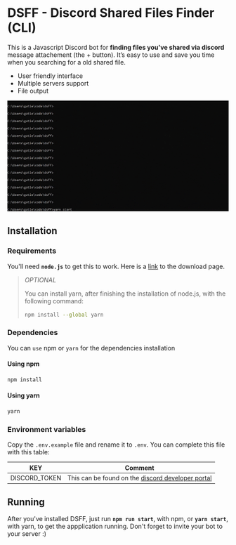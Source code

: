 # DSFF - Discord Shared Files Finder (CLI)

This is a Javascript Discord bot for **finding files you've shared via discord** message attachement (the + button).
It’s easy to use and save you time when you searching for a old shared file.
- User friendly interface
- Multiple servers support
- File output

![demo](./media/demo.gif)

## Installation

### Requirements

You'll need **`node.js`** to get this to work. Here is a [link](https://nodejs.org/) to the download page.

> *OPTIONAL*
> 
> You can install yarn, after finishing the installation of node.js, with the following command:
> 
> ```sh
> npm install --global yarn
> ```

### Dependencies

You can `use` npm or `yarn` for the dependencies installation

#### Using npm

```sh
npm install
```

#### Using yarn

```sh
yarn
```

### Environment variables

Copy the `.env.example` file and rename it to `.env`. You can complete this file with this table:

|KEY|Comment|
|---|---|
|DISCORD_TOKEN|This can be found on the [discord developer portal](https://discord.com/developers/applications)|

## Running

After you've installed DSFF, just run **`npm run start`**, with npm, or **`yarn start`**, with yarn, to get the appplication running. Don't forget to invite your bot to your server :)
